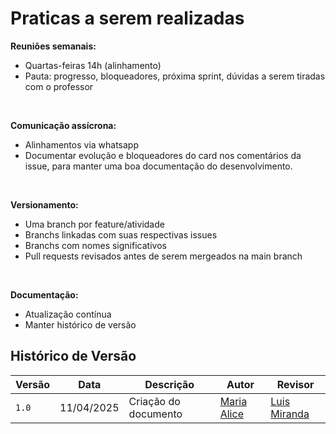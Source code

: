 # Praticas a serem realizadas

**Reuniões semanais:**

- Quartas-feiras 14h (alinhamento)
- Pauta: progresso, bloqueadores, próxima sprint, dúvidas a serem tiradas com o professor

<br>

**Comunicação assícrona:**

- Alinhamentos via whatsapp
- Documentar evolução e bloqueadores do card nos comentários da issue, para manter uma boa documentação do desenvolvimento.

<br>

**Versionamento:**

- Uma branch por feature/atividade
- Branchs linkadas com suas respectivas issues
- Branchs com nomes significativos
- Pull requests revisados antes de serem mergeados na main branch

<br>

**Documentação:**

- Atualização contínua
- Manter histórico de versão

## Histórico de Versão

| Versão | Data | Descrição | Autor | Revisor |
|--------|------|-----------|-------|---------|
| `1.0`  |11/04/2025| Criação do documento | [Maria Alice](https://github.com/Maliz30) |[Luis Miranda](https://github.com/LuisMiranda10)  |